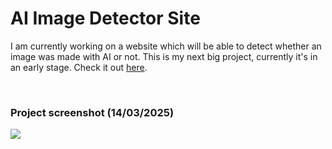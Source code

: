 # AI Image Detector Site

I am currently working on a website which will be able to detect whether an image was made with AI or not. This is my next big project, currently it's in an early stage. Check it out [here](https://itsbait.com/).

<br/>

### Project screenshot (14/03/2025)
<img src="PromoImage2.png"/>

